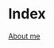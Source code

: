 <!---# Ángel Rodés

[Home](https://angelrodes.github.io/)

---
-->
# Index

[About me](https://angelrodes.github.io/aboutme)
